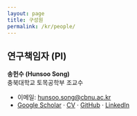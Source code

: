 ```yaml
---
layout: page
title: 구성원
permalink: /kr/people/
---
```


## 연구책임자 (PI)

**송헌수 (Hunsoo Song)**  
충북대학교 토목공학부 조교수

- 이메일: <a href="mailto:hunsoo.song@cbnu.ac.kr">hunsoo.song@cbnu.ac.kr</a><br>
- <a href="https://scholar.google.com/citations?user=7YYuRPAAAAAJ&hl=ko" target="_blank" rel="noopener">Google Scholar</a> ·
  <a href="https://drive.google.com/file/d/1F-hKlIvYVY5VFAPF7-aS0MR_z-mGijbT/view?usp=share_link" target="_blank" rel="noopener">CV</a> ·
  <a href="https://github.com/hunsoo-song" target="_blank" rel="noopener">GitHub</a> ·
  <a href="https://www.linkedin.com/in/hunsoo-song-736291186" target="_blank" rel="noopener">LinkedIn</a>

